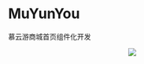# MuYunYou
慕云游商城首页组件化开发
<div align=center>
  <img src="https://user-images.githubusercontent.com/42641927/156277069-68a035e9-2b7c-4ae8-a794-2cdca5258f2b.gif" />
</div>

